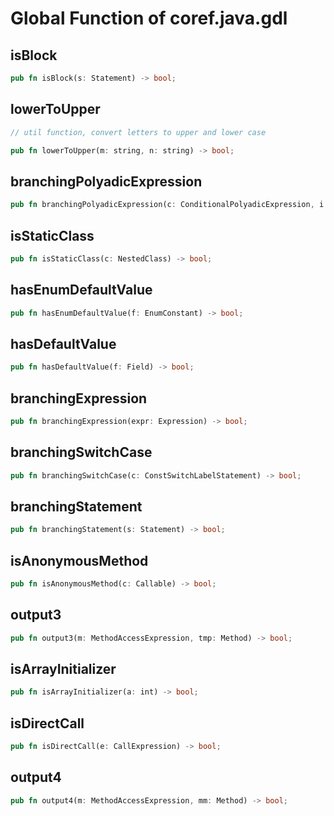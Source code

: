 # Global Function of coref.java.gdl

## isBlock

```rust
pub fn isBlock(s: Statement) -> bool;
```
## lowerToUpper

```rust
// util function, convert letters to upper and lower case
```
```rust
pub fn lowerToUpper(m: string, n: string) -> bool;
```
## branchingPolyadicExpression

```rust
pub fn branchingPolyadicExpression(c: ConditionalPolyadicExpression, i: int) -> bool;
```
## isStaticClass

```rust
pub fn isStaticClass(c: NestedClass) -> bool;
```
## hasEnumDefaultValue

```rust
pub fn hasEnumDefaultValue(f: EnumConstant) -> bool;
```
## hasDefaultValue

```rust
pub fn hasDefaultValue(f: Field) -> bool;
```
## branchingExpression

```rust
pub fn branchingExpression(expr: Expression) -> bool;
```
## branchingSwitchCase

```rust
pub fn branchingSwitchCase(c: ConstSwitchLabelStatement) -> bool;
```
## branchingStatement

```rust
pub fn branchingStatement(s: Statement) -> bool;
```
## isAnonymousMethod

```rust
pub fn isAnonymousMethod(c: Callable) -> bool;
```
## output3

```rust
pub fn output3(m: MethodAccessExpression, tmp: Method) -> bool;
```
## isArrayInitializer

```rust
pub fn isArrayInitializer(a: int) -> bool;
```
## isDirectCall

```rust
pub fn isDirectCall(e: CallExpression) -> bool;
```
## output4

```rust
pub fn output4(m: MethodAccessExpression, mm: Method) -> bool;
```
